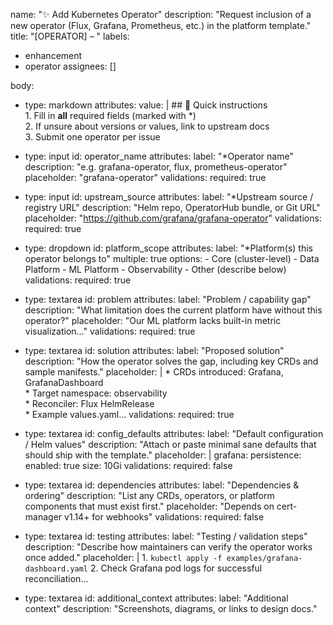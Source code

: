 name: "✨ Add Kubernetes Operator"
description: "Request inclusion of a new operator (Flux, Grafana, Prometheus, etc.) in the platform template."
title: "[OPERATOR] <name> – <short purpose>"
labels:
  - enhancement
  - operator
assignees: []

body:
  - type: markdown
    attributes:
      value: |
        ## 📝 Quick instructions  
        1. Fill in **all** required fields (marked with *)  
        2. If unsure about versions or values, link to upstream docs  
        3. Submit one operator per issue  

  - type: input
    id: operator_name
    attributes:
      label: "*Operator name"
      description: "e.g. grafana-operator, flux, prometheus-operator"
      placeholder: "grafana-operator"
    validations:
      required: true

  - type: input
    id: upstream_source
    attributes:
      label: "*Upstream source / registry URL"
      description: "Helm repo, OperatorHub bundle, or Git URL"
      placeholder: "https://github.com/grafana/grafana-operator"
    validations:
      required: true

  - type: dropdown
    id: platform_scope
    attributes:
      label: "*Platform(s) this operator belongs to"
      multiple: true
      options:
        - Core (cluster-level)
        - Data Platform
        - ML Platform
        - Observability
        - Other (describe below)
    validations:
      required: true

  - type: textarea
    id: problem
    attributes:
      label: "Problem / capability gap"
      description: "What limitation does the current platform have without this operator?"
      placeholder: "Our ML platform lacks built-in metric visualization…"
    validations:
      required: true

  - type: textarea
    id: solution
    attributes:
      label: "Proposed solution"
      description: "How the operator solves the gap, including key CRDs and sample manifests."
      placeholder: |
        * CRDs introduced: Grafana, GrafanaDashboard  
        * Target namespace: observability  
        * Reconciler: Flux HelmRelease  
        * Example values.yaml…
    validations:
      required: true

  - type: textarea
    id: config_defaults
    attributes:
      label: "Default configuration / Helm values"
      description: "Attach or paste minimal sane defaults that should ship with the template."
      placeholder: |
        grafana:
          persistence:
            enabled: true
            size: 10Gi
    validations:
      required: false

  - type: textarea
    id: dependencies
    attributes:
      label: "Dependencies & ordering"
      description: "List any CRDs, operators, or platform components that must exist first."
      placeholder: "Depends on cert-manager v1.14+ for webhooks"
    validations:
      required: false

  - type: textarea
    id: testing
    attributes:
      label: "Testing / validation steps"
      description: "Describe how maintainers can verify the operator works once added."
      placeholder: |
        1. `kubectl apply -f examples/grafana-dashboard.yaml`
        2. Check Grafana pod logs for successful reconciliation…

  - type: textarea
    id: additional_context
    attributes:
      label: "Additional context"
      description: "Screenshots, diagrams, or links to design docs."
